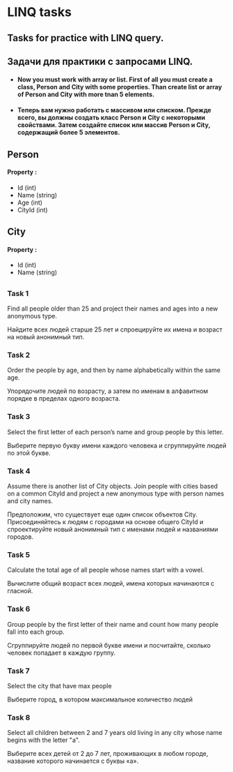 # LINQ tasks

## Tasks for practice with LINQ query.

## Задачи для практики с запросами LINQ.

- #### Now you must work with array or list. First of all you must create a class, Person and City with some properties. Than create list or array of Person and City with more tnan 5 elements.

- #### Теперь вам нужно работать с массивом или списком. Прежде всего, вы должны создать класс Person и City с некоторыми свойствами. Затем создайте список или массив Person и City, содержащий более 5 элементов.

## Person

#### Property :

- Id (int)
- Name (string)
- Age (int)
- CityId (int)

## City

#### Property :

- Id (int)
- Name (string)

##

### Task 1

Find all people older than 25 and project their names and ages into a new anonymous type.

Найдите всех людей старше 25 лет и спроецируйте их имена и возраст на новый анонимный тип.

### Task 2

Order the people by age, and then by name alphabetically within the same age.

Упорядочите людей по возрасту, а затем по именам в алфавитном порядке в пределах одного возраста.

### Task 3

Select the first letter of each person’s name and group people by this letter.

Выберите первую букву имени каждого человека и сгруппируйте людей по этой букве.

### Task 4

Assume there is another list of City objects. Join people with cities based on a common CityId and project a new anonymous type with person names and city names.

Предположим, что существует еще один список объектов City. Присоединяйтесь к людям с городами на основе общего CityId и спроектируйте новый анонимный тип с именами людей и названиями городов.

### Task 5

Calculate the total age of all people whose names start with a vowel.

Вычислите общий возраст всех людей, имена которых начинаются с гласной.

### Task 6

Group people by the first letter of their name and count how many people fall into each group.

Сгруппируйте людей по первой букве имени и посчитайте, сколько человек попадает в каждую группу.

### Task 7

Select the city that have max people

Выберите город, в котором максимальное количество людей

### Task 8

Select all children between 2 and 7 years old living in any city whose name begins with the letter "a".

Выберите всех детей от 2 до 7 лет, проживающих в любом городе, название которого начинается с буквы «а».
